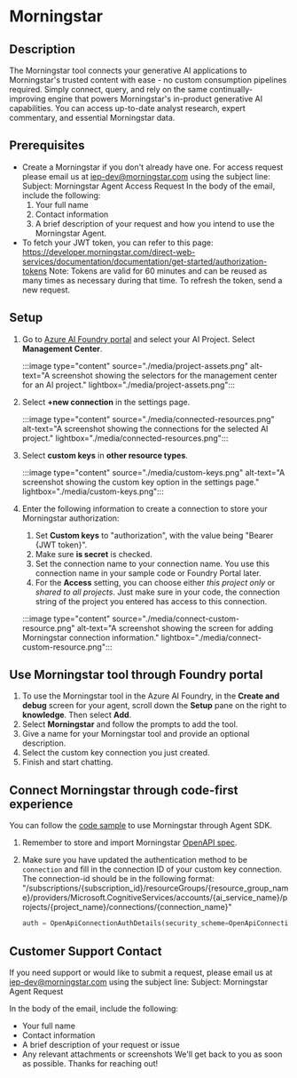 # Morningstar

## Description
The Morningstar tool connects your generative AI applications to Morningstar's trusted content with ease - no custom consumption pipelines required. Simply connect, query, and rely on the same continually-improving engine that powers Morningstar's in-product generative AI capabilities. You can access up-to-date analyst research, expert commentary, and essential Morningstar data.

## Prerequisites

* Create a Morningstar if you don't already have one.
    For access request please email us at iep-dev@morningstar.com using the subject line:
    Subject: Morningstar Agent Access Request
    In the body of the email, include the following:
    1. Your full name
    2. Contact information
    3. A brief description of your request and how you intend to use the Morningstar Agent.
* To fetch your JWT token, you can refer to this page: https://developer.morningstar.com/direct-web-services/documentation/documentation/get-started/authorization-tokens
    Note: Tokens are valid for 60 minutes and can be reused as many times as necessary during that time. To refresh the token, send a new request.


## Setup
1. Go to [Azure AI Foundry portal](https://ai.azure.com/) and select your AI Project. Select **Management Center**.
   
   :::image type="content" source="./media/project-assets.png" alt-text="A screenshot showing the selectors for the management center for an AI project." lightbox="./media/project-assets.png":::

2. Select **+new connection** in the settings page.

   :::image type="content" source="./media/connected-resources.png" alt-text="A screenshot showing the connections for the selected AI project." lightbox="./media/connected-resources.png":::
   
3. Select **custom keys** in **other resource types**.

   :::image type="content" source="./media/custom-keys.png" alt-text="A screenshot showing the custom key option in the settings page." lightbox="./media/custom-keys.png":::

4. Enter the following information to create a connection to store your Morningstar authorization:
   1. Set **Custom keys** to "authorization", with the value being "Bearer {JWT token}".
   2. Make sure **is secret** is checked.
   3. Set the connection name to your connection name. You use this connection name in your sample code or Foundry Portal later.
   4. For the **Access** setting, you can choose either *this project only* or *shared to all projects*. Just make sure in your code, the connection string of the project you entered has access to this connection.

   :::image type="content" source="./media/connect-custom-resource.png" alt-text="A screenshot showing the screen for adding Morningstar connection information." lightbox="./media/connect-custom-resource.png":::

## Use Morningstar tool through Foundry portal

1. To use the Morningstar tool in the Azure AI Foundry, in the **Create and debug** screen for your agent, scroll down the **Setup** pane on the right to **knowledge**. Then select **Add**.
2. Select **Morningstar** and follow the prompts to add the tool. 
3. Give a name for your Morningstar tool and provide an optional description.
4. Select the custom key connection you just created. 
5. Finish and start chatting.

## Connect Morningstar through code-first experience

You can follow the [code sample](./morningstar.py) to use Morningstar through Agent SDK.

1. Remember to store and import Morningstar [OpenAPI spec](./morningstar.json).

2. Make sure you have updated the authentication method to be `connection` and fill in the connection ID of your custom key connection.
   The connection-id should be in the following format: "/subscriptions/{subscription_id}/resourceGroups/{resource_group_name}/providers/Microsoft.CognitiveServices/accounts/{ai_service_name}/projects/{project_name}/connections/{connection_name}"
   
   ``` python
   auth = OpenApiConnectionAuthDetails(security_scheme=OpenApiConnectionSecurityScheme(connection_id="your_connection_id"))
   ```

## Customer Support Contact
If you need support or would like to submit a request, please email us at iep-dev@morningstar.com using the subject line:
Subject: Morningstar Agent Request
 
In the body of the email, include the following:
- Your full name
- Contact information
- A brief description of your request or issue
- Any relevant attachments or screenshots
We'll get back to you as soon as possible. Thanks for reaching out!